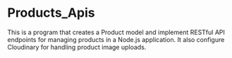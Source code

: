 # Products_Apis
This is a program that creates a Product model and implement RESTful API endpoints for managing products in a Node.js application. It also configure Cloudinary for handling product image uploads.

